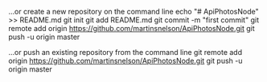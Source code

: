 …or create a new repository on the command line
echo "# ApiPhotosNode" >> README.md
git init
git add README.md
git commit -m "first commit"
git remote add origin https://github.com/martinsnelson/ApiPhotosNode.git
git push -u origin master


…or push an existing repository from the command line
git remote add origin https://github.com/martinsnelson/ApiPhotosNode.git
git push -u origin master